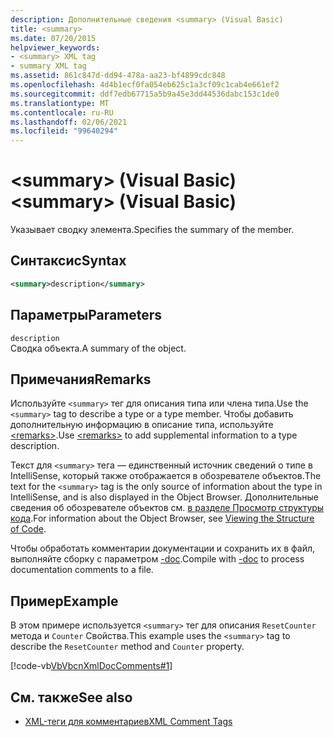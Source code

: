 ```yaml
---
description: Дополнительные сведения <summary> (Visual Basic)
title: <summary>
ms.date: 07/20/2015
helpviewer_keywords:
- <summary> XML tag
- summary XML tag
ms.assetid: 861c847d-dd94-478a-aa23-bf4899cdc848
ms.openlocfilehash: 4d4b1ecf0fa054eb625c1a3cf09c1cab4e661ef2
ms.sourcegitcommit: ddf7edb67715a5b9a45e3dd44536dabc153c1de0
ms.translationtype: MT
ms.contentlocale: ru-RU
ms.lasthandoff: 02/06/2021
ms.locfileid: "99640294"
---
```

# <a name="summary-visual-basic"></a><span data-ttu-id="18772-103">\<summary> (Visual Basic)</span><span class="sxs-lookup"><span data-stu-id="18772-103">\<summary> (Visual Basic)</span></span>

<span data-ttu-id="18772-104">Указывает сводку элемента.</span><span class="sxs-lookup"><span data-stu-id="18772-104">Specifies the summary of the member.</span></span>  
  
## <a name="syntax"></a><span data-ttu-id="18772-105">Синтаксис</span><span class="sxs-lookup"><span data-stu-id="18772-105">Syntax</span></span>  
  
```xml  
<summary>description</summary>  
```  
  
## <a name="parameters"></a><span data-ttu-id="18772-106">Параметры</span><span class="sxs-lookup"><span data-stu-id="18772-106">Parameters</span></span>  

 `description`  
 <span data-ttu-id="18772-107">Сводка объекта.</span><span class="sxs-lookup"><span data-stu-id="18772-107">A summary of the object.</span></span>  
  
## <a name="remarks"></a><span data-ttu-id="18772-108">Примечания</span><span class="sxs-lookup"><span data-stu-id="18772-108">Remarks</span></span>  

 <span data-ttu-id="18772-109">Используйте `<summary>` тег для описания типа или члена типа.</span><span class="sxs-lookup"><span data-stu-id="18772-109">Use the `<summary>` tag to describe a type or a type member.</span></span> <span data-ttu-id="18772-110">Чтобы добавить дополнительную информацию в описание типа, используйте [\<remarks>](remarks.md).</span><span class="sxs-lookup"><span data-stu-id="18772-110">Use [\<remarks>](remarks.md) to add supplemental information to a type description.</span></span>  
  
 <span data-ttu-id="18772-111">Текст для `<summary>` тега — единственный источник сведений о типе в IntelliSense, который также отображается в обозревателе объектов.</span><span class="sxs-lookup"><span data-stu-id="18772-111">The text for the `<summary>` tag is the only source of information about the type in IntelliSense, and is also displayed in the Object Browser.</span></span> <span data-ttu-id="18772-112">Дополнительные сведения об обозревателе объектов см. [в разделе Просмотр структуры кода](/visualstudio/ide/viewing-the-structure-of-code).</span><span class="sxs-lookup"><span data-stu-id="18772-112">For information about the Object Browser, see [Viewing the Structure of Code](/visualstudio/ide/viewing-the-structure-of-code).</span></span>  
  
 <span data-ttu-id="18772-113">Чтобы обработать комментарии документации и сохранить их в файл, выполняйте сборку с параметром [-doc](../../reference/command-line-compiler/doc.md).</span><span class="sxs-lookup"><span data-stu-id="18772-113">Compile with [-doc](../../reference/command-line-compiler/doc.md) to process documentation comments to a file.</span></span>  
  
## <a name="example"></a><span data-ttu-id="18772-114">Пример</span><span class="sxs-lookup"><span data-stu-id="18772-114">Example</span></span>  

 <span data-ttu-id="18772-115">В этом примере используется `<summary>` тег для описания `ResetCounter` метода и `Counter` Свойства.</span><span class="sxs-lookup"><span data-stu-id="18772-115">This example uses the `<summary>` tag to describe the `ResetCounter` method and `Counter` property.</span></span>  
  
 [!code-vb[VbVbcnXmlDocComments#1](~/samples/snippets/visualbasic/VS_Snippets_VBCSharp/VbVbcnXmlDocComments/VB/Class1.vb#1)]  
  
## <a name="see-also"></a><span data-ttu-id="18772-116">См. также</span><span class="sxs-lookup"><span data-stu-id="18772-116">See also</span></span>

- [<span data-ttu-id="18772-117">XML-теги для комментариев</span><span class="sxs-lookup"><span data-stu-id="18772-117">XML Comment Tags</span></span>](index.md)
